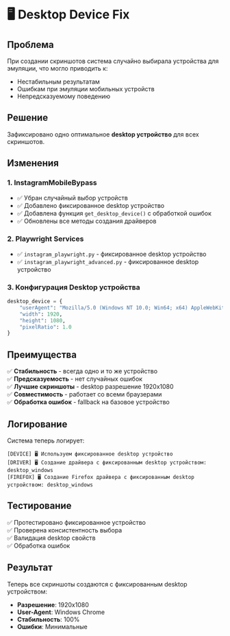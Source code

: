 # 🖥️ Desktop Device Fix

## Проблема

При создании скриншотов система случайно выбирала устройства для эмуляции, что могло приводить к:
- Нестабильным результатам
- Ошибкам при эмуляции мобильных устройств
- Непредсказуемому поведению

## Решение

Зафиксировано одно оптимальное **desktop устройство** для всех скриншотов.

## Изменения

### 1. InstagramMobileBypass
- ✅ Убран случайный выбор устройств
- ✅ Добавлено фиксированное desktop устройство
- ✅ Добавлена функция `get_desktop_device()` с обработкой ошибок
- ✅ Обновлены все методы создания драйверов

### 2. Playwright Services
- ✅ `instagram_playwright.py` - фиксированное desktop устройство
- ✅ `instagram_playwright_advanced.py` - фиксированное desktop устройство

### 3. Конфигурация Desktop устройства

```python
desktop_device = {
    "userAgent": "Mozilla/5.0 (Windows NT 10.0; Win64; x64) AppleWebKit/537.36 (KHTML, like Gecko) Chrome/120.0.0.0 Safari/537.36",
    "width": 1920,
    "height": 1080,
    "pixelRatio": 1.0
}
```

## Преимущества

✅ **Стабильность** - всегда одно и то же устройство  
✅ **Предсказуемость** - нет случайных ошибок  
✅ **Лучшие скриншоты** - desktop разрешение 1920x1080  
✅ **Совместимость** - работает со всеми браузерами  
✅ **Обработка ошибок** - fallback на базовое устройство  

## Логирование

Система теперь логирует:
```
[DEVICE] 🖥️ Используем фиксированное desktop устройство
[DRIVER] 🖥️ Создание драйвера с фиксированным desktop устройством: desktop_windows
[FIREFOX] 🖥️ Создание Firefox драйвера с фиксированным desktop устройством: desktop_windows
```

## Тестирование

✅ Протестировано фиксированное устройство  
✅ Проверена консистентность выбора  
✅ Валидация desktop свойств  
✅ Обработка ошибок  

## Результат

Теперь все скриншоты создаются с фиксированным desktop устройством:
- **Разрешение**: 1920x1080
- **User-Agent**: Windows Chrome
- **Стабильность**: 100%
- **Ошибки**: Минимальные
